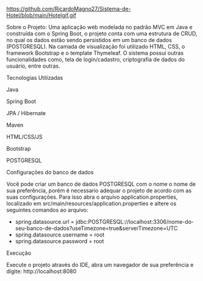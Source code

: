 
https://github.com/RicardoMagno27/Sistema-de-Hotel/blob/main/Hotelgif.gif

Sobre o Projeto:
Uma aplicação web modelada no padrão MVC em Java e construída com o Spring Boot, o projeto conta com uma estrutura de CRUD, no qual os dados estão sendo persistidos em um banco de dados (POSTGRESQL). Na camada de visualização foi utilizado HTML, CSS, o framework Bootstrap e o template Thymeleaf.  O sistema possui outras funcionalidades como, tela de login/cadastro, criptografia de dados do usuário, entre outras.

Tecnologias Utilizadas

Java

Spring Boot

JPA / Hibernate

Maven

HTML/CSS/JS

Bootstrap

POSTGRESQL



Configurações do banco de dados

Você pode criar um banco de dados POSTGRESQL com o nome o nome de sua preferência, porém é necessario adequar o projeto de acordo com as suas configurações. Para isso abra o arquivo application.properties, localizado em src/main/resources/application.properties e altere os seguintes comandos ao arquivo:
- spring.datasource.url = jdbc:POSTGRESQL://localhost:3306/nome-do-seu-banco-de-dados?useTimezone=true&serverTimezone=UTC
- spring.datasource.username = root
- spring.datasource.password = root

Execução


Execute o projeto através do IDE, abra um navegador de sua preferência e digite: http://localhost:8080
